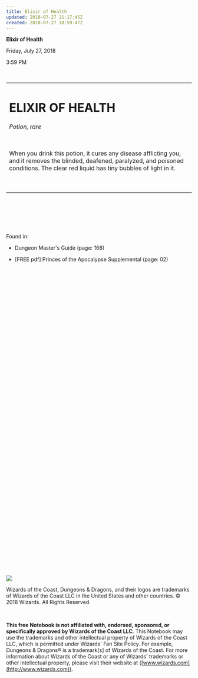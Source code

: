 ```yaml
---
title: Elixir of Health
updated: 2018-07-27 21:17:45Z
created: 2018-07-27 18:59:47Z
---
```


**Elixir of Health**

Friday, July 27, 2018

3:59 PM

 

<table><tbody><tr class="odd"><td><h1 id="elixir-of-health"><strong>ELIXIR OF HEALTH</strong></h1><p><em>Potion, rare</em></p><p> </p><p>When you drink this potion, it cures any disease afflicting you, and it removes the blinded, deafened, paralyzed, and poisoned conditions. The clear red liquid has tiny bubbles of light in it.</p><p> </p></td></tr></tbody></table>

 

 

 

Found in:

-   Dungeon Master's Guide (page: 168)

-   \[FREE pdf\] Princes of the Apocalypse Supplemental (page: 02)

##  

 

 

 

 

 

 

 

 

 

 

 

 

 

 

 

 

 

 

 

 

 

 

 

 

 

![](tmp\media\image1.png)

Wizards of the Coast, Dungeons & Dragons, and their logos are trademarks of Wizards of the Coast LLC in the United States and other countries. © 2018 Wizards. All Rights Reserved.

 

**This free Notebook is not affiliated with, endorsed, sponsored, or specifically approved by Wizards of the Coast LLC**. This Notebook may use the trademarks and other intellectual property of Wizards of the Coast LLC, which is permitted under Wizards' Fan Site Policy. For example, Dungeons & Dragons® is a trademark\[s\] of Wizards of the Coast. For more information about Wizards of the Coast or any of Wizards' trademarks or other intellectual property, please visit their website at ([www.wizards.com](http://www.wizards.com)).
